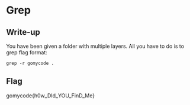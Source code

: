 # Grep

## Write-up

You have been given a folder with multiple layers. All you have to do is to grep flag format:

```
grep -r gomycode .
```

## Flag

gomycode{h0w_DId_YOU_FinD_Me}